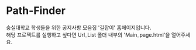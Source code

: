 # Path-Finder
숭실대학교 학생들을 위한 공지사항 모음집 '길잡이' 홈페이지입니다.  
해당 프로젝트를 실행하고 싶다면 Url_List 폴더 내부의 'Main_page.html'을 열어주세요.  
